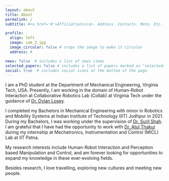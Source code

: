 ```yaml
---
layout: about
title: About
permalink: /
subtitle: #<a href='#'>Affiliations</a>. Address. Contacts. Moto. Etc.

profile:
  align: left
  image: sam_3.jpg
  image_circular: false # crops the image to make it circular
  address: #

news: false  # includes a list of news items
selected_papers: false # includes a list of papers marked as "selected={true}"
social: true  # includes social icons at the bottom of the page
---
```


<!-- Write your biography here. Tell the world about yourself. Link to your favorite [subreddit](http://reddit.com). You can put a picture in, too. The code is already in, just name your picture `prof_pic.jpg` and put it in the `img/` folder.

Put your address / P.O. box / other info right below your picture. You can also disable any these elements by editing `profile` property of the YAML header of your `_pages/about.md`. Edit `_bibliography/papers.bib` and Jekyll will render your [publications page](/al-folio/publications/) automatically.

Link to your social media connections, too. This theme is set up to use [Font Awesome icons](http://fortawesome.github.io/Font-Awesome/) and [Academicons](https://jpswalsh.github.io/academicons/), like the ones below. Add your Facebook, Twitter, LinkedIn, Google Scholar, or just disable all of them. -->

I am a PhD student at the Department of Mechanical Engineering, Virginia Tech, USA. Presently, I am working in the domain of Human-Robot Interaction at Collaborative Robotics Lab (Collab) at Virginia Tech under the guidance of [Dr. Dylan Losey](https://dylanlosey.com/).

I completed my Bachelors in Mechanical Engineering with minor in Robotics and Mobility Systems at Indian Institute of Technology (IIT) Jodhpur in 2021. During my Bachelors, I was working under the supervision of [Dr. Suril Shah](http://surilshah.weebly.com/). I am grateful that I have had the opportunity to work with [Dr. Atul Thakur](http://www.iitp.ac.in/~athakur/index.html) during my internship at Mechatronics, Instrumentation and Control (MICL) Lab at IIT Patna. 

My research interests include Human-Robot Interaction and Perception based Manipulation and Control, and am forever looking for opportunities to expand my knowledge in these ever-evolving fields.

Besides research, I love travelling, exploring new cultures and meeting new people.
